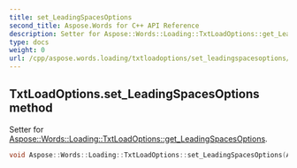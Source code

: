 ```yaml
---
title: set_LeadingSpacesOptions
second_title: Aspose.Words for C++ API Reference
description: Setter for Aspose::Words::Loading::TxtLoadOptions::get_LeadingSpacesOptions. 
type: docs
weight: 0
url: /cpp/aspose.words.loading/txtloadoptions/set_leadingspacesoptions/
---
```

## TxtLoadOptions.set_LeadingSpacesOptions method


Setter for [Aspose::Words::Loading::TxtLoadOptions::get_LeadingSpacesOptions](../get_leadingspacesoptions/).

```cpp
void Aspose::Words::Loading::TxtLoadOptions::set_LeadingSpacesOptions(Aspose::Words::Loading::TxtLeadingSpacesOptions value)
```

